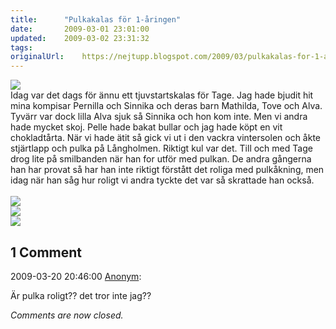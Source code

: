 ```yaml
---
title:		"Pulkakalas för 1-åringen"
date:		2009-03-01 23:01:00
updated:	2009-03-02 23:31:32
tags: 	
originalUrl:	https://nejtupp.blogspot.com/2009/03/pulkakalas-for-1-aringen.html
---
```


<span style="text-decoration: underline;"></span><img src="../../../../img/_MG_1336_1024pix.jpg"><br>Idag var det dags för ännu ett tjuvstartskalas för Tage. Jag hade bjudit hit mina kompisar Pernilla och Sinnika och deras barn Mathilda, Tove och Alva. Tyvärr var dock lilla Alva sjuk så Sinnika och hon kom inte. Men vi andra hade mycket skoj. Pelle hade bakat bullar och jag hade köpt en vit chokladtårta. När vi hade ätit så gick vi ut i den vackra vintersolen och åkte stjärtlapp och pulka på Långholmen. Riktigt kul var det. Till och med Tage drog lite på smilbanden när han for utför med pulkan. De andra gångerna han har provat så har han inte riktigt förstått det roliga med pulkåkning, men idag när han såg hur roligt vi andra tyckte det var så skrattade han också.<br><br><span style="font-style: italic;"><span style="text-decoration: underline;"></span></span><img src="../../../../img/_MG_1417_1024pix.jpg"><br><img src="../../../../img/_MG_1384_1024pix.jpg"><br><img src="../../../../img/_MG_1394_1024pix.jpg">

<div class="comments">
	<div class="comments-header"><h2>1 Comment</h2></div>
	<div class="comments-body">
			<div class="comment" id="comment-4521636386332355104">
				<p class="comment-header">
					<date datetime="2009-03-20T20:46:00.000+01:00">2009-03-20 20:46:00</date> 
					<a href="undefined" rel="nofollow">Anonym</a>:
				</p>
				<div class="comment-content"><p>Är pulka roligt?? det tror inte jag??</p></div>
				<div class="comment-footer"></div>
			</div></div>
	<p class="comments-footer"><em>Comments are now closed.</em></p>
</div>